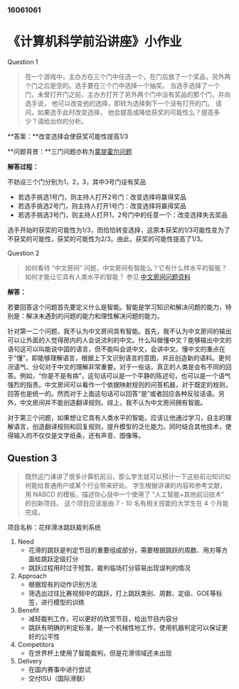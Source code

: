 ### 16061061



# 《计算机科学前沿讲座》小作业

Question 1

> 在一个游戏中，主办方在三个门中任选一个，在门后放了一个奖品，另外两个门之后是空的。选手要在三个门中选择一个抽奖。 当选手选择了一个门，未曾打开门之前，主办方打开了另外两个门中没有奖品的那个门，并向选手说， 他可以改变他的选择，即转为选择剩下一个没有打开的门。 请问，如果选手此时改变选择， 他会提高或降低获奖的可能性么？提高多少？请给出你的分析。 



**答案：**改变选择会使获奖可能性提高1/3

**问题背景：**三门问题亦称为[蒙提霍尔问题](https://baike.baidu.com/item/%E8%92%99%E6%8F%90%E9%9C%8D%E5%B0%94%E9%97%AE%E9%A2%98/10946045)

**解答过程：**

不妨设三个门分别为1，2，3，其中3号门设有奖品

* 若选手挑选1号门，则主持人打开2号门：改变选择将赢得奖品
* 若选手挑选2号门，则主持人打开1号门：改变选择将赢得奖品
* 若选手挑选3号门，则主持人打开1，2号门中的任意一个：改变选择失去奖品

选手开始时获奖的可能性为1/3，而恰恰转变选择，这原本获奖的1/3可能性变为了不获奖的可能性，获奖的可能性为2/3。由此，获奖的可能性提高了1/3。



Question 2

> 如何看待 “中文房间” 问题，中文房间有智能么？它有什么样水平的智能？如何才能让它具有人类水平的智能？ 参见 [中文房间问题资料](https://www.bing.com/search?setmkt=zh-CN&q=%E4%B8%AD%E6%96%87%E6%88%BF%E9%97%B4+%E9%97%AE%E9%A2%98)

**解答：**

​	若要回答这个问题首先要定义什么是智能。智能是学习知识和解决问题的能力，特别是：解决未遇到的问题的能力和理性解决问题的能力。

​	针对第一二个问题，我不认为中文房间具有智能。首先，我不认为中文房间的输出可以让外面的人觉得房内的人会说流利的中文。什么叫做懂中文？能够输出中文的语句这可以叫能说中国的语言，但不能叫会说中文，会讲中文。懂中文的重点在于“懂”，即能够理解语言，根据上下文识别语言的意图，并且创造新的语料。更何况语气、分句对于中文的理解非常重要。对于一些话，真正的人类是会有不同的回答。例如，“你是不是有病”，这句话可以是一个平静的陈述句，也可以是一个语气强烈的指责。中文房间可以看作一个依据映射规则的问答机器，对于既定的规则，回答也是统一的。然而对于上面这句话可以回答“是”或者回应各种反驳话语。另外，中文房间并不能创造翻译规则。综上，我不认为中文房间拥有智能。

​	对于第三个问题，如果想让它具有人类水平的智能，应该让他通过学习，自主的理解语言，创造翻译规则和回复规则，提升模型的泛化能力。同时结合其他技术，使得输入的不仅仅是文字纸条，还有声音、图像等。



## Question 3

> 既然这门课讲了很多计算机前沿，那么学生就可以预计一下这些前沿知识如何能给普通用户或某个行业带来好处。 学生根据讲课的内容和参考文献，用 NABCD 的模板，描述你心目中一个使用了 “人工智能+其他前沿技术” 的创新项目。 这个项目应该是由 7 - 10 名有相关技能的大学生在 4 个月能完成。

项目名称：花样滑冰跳跃裁判系统

1. Need
   * 花滑的跳跃是判定节目的重要组成部分，需要根据跳跃的周数、用刃等方面给跳跃定级打分
   * 跳跃过程用时过于短暂，裁判临场打分容易出现误判的情况
2. Approach
   * 根据现有的动作识别方法
   * 筛选出过往比赛视频中的跳跃，打上跳跃类别、周数、定级、GOE等标签，进行模型的训练
3. Benefit
   * 减轻裁判工作，可以更好的欣赏节目，给出节目内容分
   * 跳跃有明确的判定标准，是一个机械性地工作，使用机器判定可以保证更好的公平性
4. Competitors
   * 在世界杯上使用了智能裁判，但是花滑领域还未出现
5. Delivery
   * 在国内赛事中进行尝试
   * 交付ISU（国际滑联）